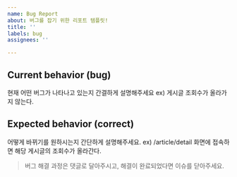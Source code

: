 ```yaml
---
name: Bug Report
about: 버그를 잡기 위한 리포트 템플릿!
title: ''
labels: bug
assignees: ''

---
```


## Current behavior (bug)
현재 어떤 버그가 나타나고 있는지 간결하게 설명해주세요
ex) 게시글 조회수가 올라가지 않는다.

## Expected behavior (correct)
어떻게 바뀌기를 원하시는지 간단하게 설명해주세요.
ex) /article/detail 화면에 접속하면 해당 게시글의 조회수가 올라간다.

> 버그 해결 과정은 댓글로 달아주시고, 해결이 완료되었다면 이슈를 닫아주세요.
